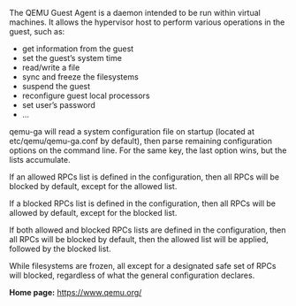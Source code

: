 The QEMU Guest Agent is a daemon intended to be run within virtual machines.
It allows the hypervisor host to perform various operations in the guest, such as:

* get information from the guest
* set the guest’s system time
* read/write a file
* sync and freeze the filesystems
* suspend the guest
* reconfigure guest local processors
* set user’s password
* …

qemu-ga will read a system configuration file on startup (located at etc/qemu/qemu-ga.conf by default),
then parse remaining configuration options on the command line. For the same key, the last option wins, but the lists accumulate.

If an allowed RPCs list is defined in the configuration, then all RPCs will be blocked by default, except for the allowed list.

If a blocked RPCs list is defined in the configuration, then all RPCs will be allowed by default, except for the blocked list.

If both allowed and blocked RPCs lists are defined in the configuration,
then all RPCs will be blocked by default, then the allowed list will be applied, followed by the blocked list.

While filesystems are frozen, all except for a designated safe set of RPCs will blocked, regardless of what the general configuration declares.

**Home page:** <https://www.qemu.org/>

